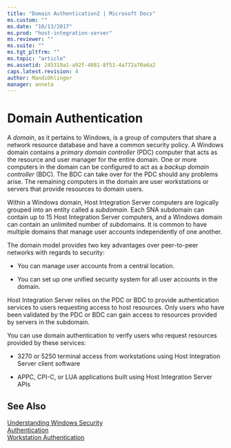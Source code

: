 ```yaml
---
title: "Domain Authentication2 | Microsoft Docs"
ms.custom: ""
ms.date: "10/13/2017"
ms.prod: "host-integration-server"
ms.reviewer: ""
ms.suite: ""
ms.tgt_pltfrm: ""
ms.topic: "article"
ms.assetid: 245319a1-a92f-4081-8f51-4a772a70a6a2
caps.latest.revision: 4
author: MandiOhlinger
manager: anneta
---
```

# Domain Authentication
A *domain*, as it pertains to Windows, is a group of computers that share a network resource database and have a common security policy. A Windows domain contains a *primary domain controller* (PDC) computer that acts as the resource and user manager for the entire domain. One or more computers in the domain can be configured to act as a *backup domain controller* (BDC). The BDC can take over for the PDC should any problems arise. The remaining computers in the domain are user workstations or servers that provide resources to domain users.  
  
 Within a Windows domain, Host Integration Server computers are logically grouped into an entity called a *subdomain*. Each SNA subdomain can contain up to 15 Host Integration Server computers, and a Windows domain can contain an unlimited number of subdomains. It is common to have multiple domains that manage user accounts independently of one another.  
  
 The domain model provides two key advantages over peer-to-peer networks with regards to security:  
  
-   You can manage user accounts from a central location.  
  
-   You can set up one unified security system for all user accounts in the domain.  
  
 Host Integration Server relies on the PDC or BDC to provide authentication services to users requesting access to host resources. Only users who have been validated by the PDC or BDC can gain access to resources provided by servers in the subdomain.  
  
 You can use domain authentication to verify users who request resources provided by these services:  
  
-   3270 or 5250 terminal access from workstations using Host Integration Server client software  
  
-   APPC, CPI-C, or LUA applications built using Host Integration Server APIs  
  
## See Also  
 [Understanding Windows Security](../core/understanding-windows-security.md)   
 [Authentication](../core/authentication.md)   
 [Workstation Authentication](../core/workstation-authentication.md)